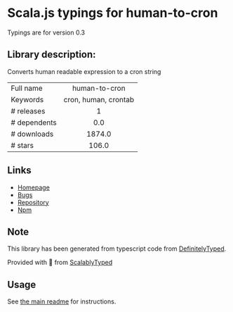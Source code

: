 
# Scala.js typings for human-to-cron

Typings are for version 0.3

## Library description:
Converts human readable expression to a cron string

|                    |                 |
| ------------------ | :-------------: |
| Full name          | human-to-cron |
| Keywords           | cron, human, crontab |
| # releases         | 1 |
| # dependents       | 0.0 |
| # downloads        | 1874.0 |
| # stars            | 106.0 |

## Links
- [Homepage](https://github.com/rainder/human-to-cron#readme)
- [Bugs](https://github.com/rainder/human-to-cron/issues)
- [Repository](https://github.com/rainder/human-to-cron)
- [Npm](https://www.npmjs.com/package/human-to-cron)
    


## Note
This library has been generated from typescript code from [DefinitelyTyped](https://definitelytyped.org).

Provided with :purple_heart: from [ScalablyTyped](https://github.com/oyvindberg/ScalablyTyped)

## Usage
See [the main readme](../../readme.md) for instructions.


